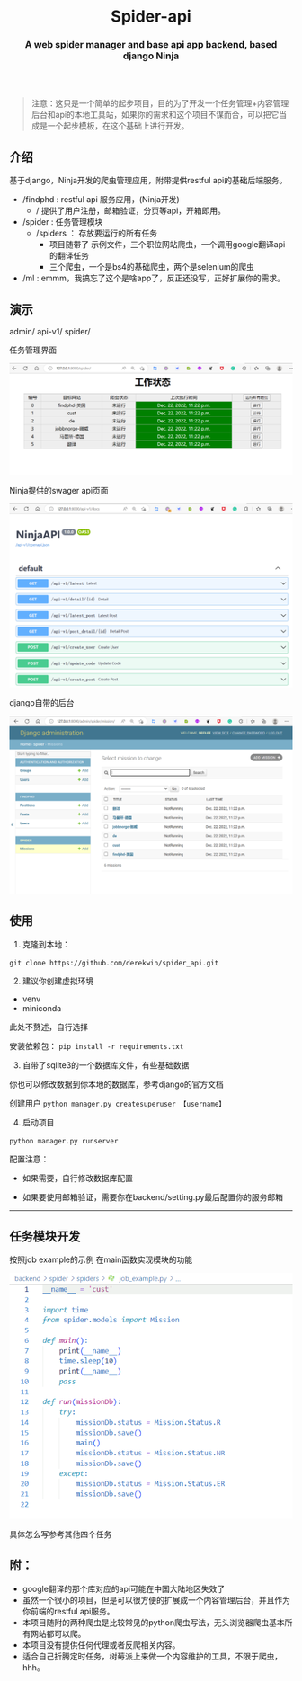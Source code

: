 <div align="center">
  <h1 align="center">
    Spider-api
  </h1>
  <h3 align="center">
     A web spider manager and base api app backend, based django Ninja
  </h3>

</div>

<br>
<br>

> 注意：这只是一个简单的起步项目，目的为了开发一个任务管理+内容管理后台和api的本地工具站，如果你的需求和这个项目不谋而合，可以把它当成是一个起步模板，在这个基础上进行开发。

## 介绍

基于django，Ninja开发的爬虫管理应用，附带提供restful api的基础后端服务。

- /findphd  :  restful api 服务应用，(Ninja开发)
    - / 提供了用户注册，邮箱验证，分页等api，开箱即用。
- /spider   :  任务管理模块
    - /spiders ： 存放要运行的所有任务
        - 项目随带了 示例文件，三个职位网站爬虫，一个调用google翻译api的翻译任务
        - 三个爬虫，一个是bs4的基础爬虫，两个是selenium的爬虫
- /ml       :  emmm，我搞忘了这个是啥app了，反正还没写，正好扩展你的需求。


## 演示

admin/
api-v1/
spider/

任务管理界面

<div align="center">
  <img src="./pics/spider.png">
</div>

Ninja提供的swager api页面

<div align="center">
  <img src="./pics/api.png">
</div>

django自带的后台

<div align="center">
  <img src="./pics/admin.png">
</div>



## 使用

1. 克隆到本地：

` git clone https://github.com/derekwin/spider_api.git `

2. 建议你创建虚拟环境
- venv
- miniconda

此处不赘述，自行选择

安装依赖包：
` pip install -r requirements.txt `

3. 自带了sqlite3的一个数据库文件，有些基础数据

你也可以修改数据到你本地的数据库，参考django的官方文档


创建用户
` python manager.py createsuperuser 【username】 `

4. 启动项目

` python manager.py runserver `

配置注意：

- 如果需要，自行修改数据库配置

- 如果要使用邮箱验证，需要你在backend/setting.py最后配置你的服务邮箱

---


## 任务模块开发

按照job example的示例 在main函数实现模块的功能

<div align="center">
  <img src="./pics/jobexam.png">
</div>

具体怎么写参考其他四个任务


## 附：
- google翻译的那个库对应的api可能在中国大陆地区失效了
- 虽然一个很小的项目，但是可以很方便的扩展成一个内容管理后台，并且作为你前端的restful api服务。
- 本项目随附的两种爬虫是比较常见的python爬虫写法，无头浏览器爬虫基本所有网站都可以爬。
- 本项目没有提供任何代理或者反爬相关内容。
- 适合自己折腾定时任务，树莓派上来做一个内容维护的工具，不限于爬虫，hhh。


